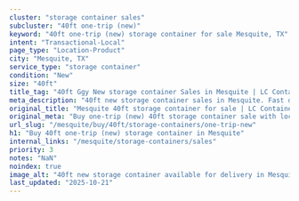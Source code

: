 ```yaml
---
cluster: "storage container sales"
subcluster: "40ft one-trip (new)"
keyword: "40ft one-trip (new) storage container for sale Mesquite, TX"
intent: "Transactional-Local"
page_type: "Location-Product"
city: "Mesquite, TX"
service_type: "storage container"
condition: "New"
size: "40ft"
title_tag: "40ft Ggy New storage container Sales in Mesquite | LC Container"
meta_description: "40ft new storage container sales in Mesquite. Fast delivery, competitive pricing. Serving storage containers area. Quote ID: KOT. Call (214) 524-4168 for your free quote today."
original_title: "Mesquite 40ft storage container for sale | LC Container"
original_meta: "Buy one-trip (new) 40ft storage container sale with local delivery in Mesquite, TX. LC Container — local Since 2003. Request a fast quote today."
url_slug: "/mesquite/buy/40ft/storage-containers/one-trip-new"
h1: "Buy 40ft one-trip (new) storage container in Mesquite"
internal_links: "/mesquite/storage-containers/sales"
priority: 3
notes: "NaN"
noindex: true
image_alt: "40ft new storage container available for delivery in Mesquite"
last_updated: "2025-10-21"
---
```


<!-- TODO: Add unique city/inventory copy, images, and internal links here. -->
